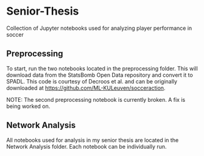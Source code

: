 # Senior-Thesis
Collection of Jupyter notebooks used for analyzing player performance in soccer

## Preprocessing
To start, run the two notebooks located in the preprocessing folder. This will download data from the StatsBomb Open Data
repository and convert it to SPADL. This code is courtesy of Decroos et al. and can be originally downloaded at 
https://github.com/ML-KULeuven/socceraction.

NOTE: The second preprocessing notebook is currently broken. A fix is being worked on.

## Network Analysis
All notebooks used for analysis in my senior thesis are located in the Network Analysis folder. Each notebook can be
individually run.
